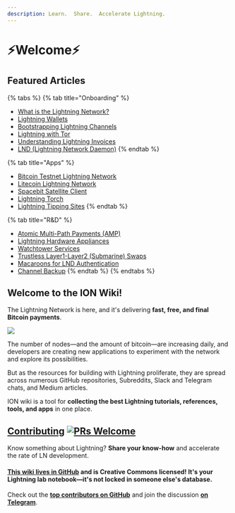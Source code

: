 ```yaml
---
description: Learn.  Share.  Accelerate Lightning.
---
```


# ⚡Welcome⚡

## Featured Articles

{% tabs %}
{% tab title="Onboarding" %}
* [What is the Lightning Network?](tech/lightning/lightning-network.md)
* [Lightning Wallets](tutorials/wallets/)
* [Bootstrapping Lightning Channels](tutorials/troubleshooting/bootstrapping-channels.md)
* [Lightning with Tor](tutorials/nodes/tor.md)
* [Understanding Lightning Invoices](tech/lightning/invoice.md)
* [LND \(Lightning Network Daemon\)](tutorials/nodes/lnd.md)
{% endtab %}

{% tab title="Apps" %}
* [Bitcoin Testnet Lightning Network](tutorials/apps/bitcoin-testnet-ln.md)
* [Litecoin Lightning Network](tutorials/apps/litecoin-ln.md)
* [Spacebit Satellite Client](tutorials/apps/spacebit-satellite-client.md)
* [Lightning Torch](tutorials/apps/lightning-torch.md)
* [Lightning Tipping Sites](tutorials/apps/tipping-sites.md)
{% endtab %}

{% tab title="R&D" %}
* [Atomic Multi-Path Payments \(AMP\)](tech/research/atomic-multi-path-payments.md)
* [Lightning Hardware Appliances](tech/research/lightning-appliance.md)
* [Watchtower Services](tech/research/watchtowers.md)
* [Trustless Layer1-Layer2 \(Submarine\) Swaps](tech/research/submarine-swap.md)
* [Macaroons for LND Authentication]()
* [Channel Backup](tech/channels/channel-backups.md)
{% endtab %}
{% endtabs %}

## Welcome to the ION Wiki!

The Lightning Network is here, and it's delivering **fast, free, and final Bitcoin payments**.

![](.gitbook/assets/ion_wiki_v2.png)

The number of nodes—and the amount of bitcoin—are increasing daily, and developers are creating new applications to experiment with the network and explore its possibilities.

But as the resources for building with Lightning proliferate, they are spread across numerous GitHub repositories, Subreddits, Slack and Telegram chats, and Medium articles.

ION wiki is a tool for **collecting the best Lightning tutorials, references, tools, and apps** in one place.

## [Contributing](wiki-basics/contributing.md) [![PRs Welcome](https://img.shields.io/badge/PRs-welcome-brightgreen.svg?style=flat-square)](http://makeapullrequest.com)

Know something about Lightning? **Share your know-how** and accelerate the rate of LN development.

#### [**This wiki lives in GitHub**](wiki-basics/content-license.md) and is Creative Commons licensed! It's your Lightning lab notebook—it's not locked in someone else's database.

Check out the [**top contributors on GitHub**](https://github.com/RadarTech/ionwiki/graphs/contributors) and join the discussion [**on Telegram**](https://t.me/radarion).

